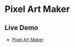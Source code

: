 # Pixel Art Maker

## Live Demo

* [Pixel Art Maker](https://pixel-art-maker-ahmedaefattah.netlify.app/)